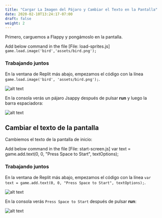 ```yaml
---
title: "Cargar La Imagen del Pájaro y Cambiar el Texto en la Pantalla"
date: 2020-02-10T13:24:17-07:00
draft: false
weight: 2
---
```


Primero, carguemos a Flappy y pongámoslo en la pantalla.

Add below command in the file [File: load-sprites.js]
      ```
      game.load.image('bird','assets/bird.png');
       ```
       
### Trabajando juntos

En la ventana de Replit más abajo, empezamos el código con la línea `game.load.image('bird', 'assets/bird.png');`.

![alt text](../img/loadbird.png "image to add the bird in the file")

En la consola verás un pájaro Jsappy después de pulsar **run** y luego la barra espaciadora:

![alt text](../img/loadbird_output.png "bird image in the output")

## Cambiar el texto de la pantalla

Cambiemos el texto de la pantalla de inicio:

Add below command in the file [File: start-screen.js]
     var text = game.add.text(0, 0, "Press Space to Start", textOptions);
     
### Trabajando juntos

En la ventana de Replit más abajo, empezamos el código con la línea `var text = game.add.text(0, 0, "Press Space to Start", textOptions);`.

![alt text](../img/startscreen.png "image to add the bird in the file")

En la consola verás `Press Space to Start` después de pulsar **run**:

![alt text](../img/startscreen_output.png "bird image in the output")
